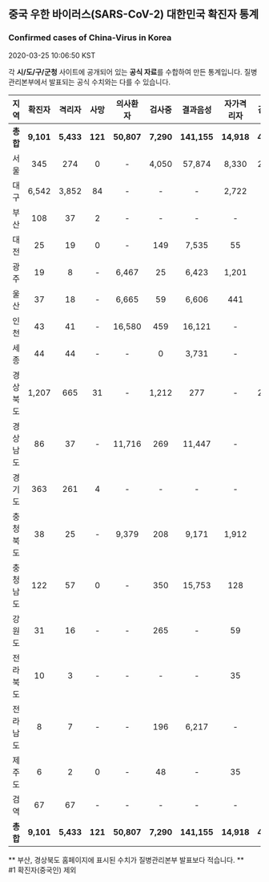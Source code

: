 
## 중국 우한 바이러스(SARS-CoV-2) 대한민국 확진자 통계
### Confirmed cases of China-Virus in Korea
2020-03-25 10:06:50 KST

각 **시/도/구/군청** 사이트에 공개되어 있는 **공식 자료**를 수합하여 만든 통계입니다.
질병관리본부에서 발표되는 공식 수치와는 다를 수 있습니다.


|  지역  | 확진자 |  격리자  |  사망  |  의사환자  |  검사중  |  결과음성  |  자가격리자  |  감시중  |  감시해제  |  퇴원  |
|:------:|:------:|:--------:|:--------:|:----------:|:--------:|:----------------:|:------------:|:--------:|:----------:|:--:|
|**총합**|**9,101**|**5,433**|**121**|**50,807**|**7,290**|**141,155**|**14,918**|**4,918**|**18,800**|**3,547**|**61,924**|
|서울|345|274|0|-|4,050|57,874|8,330|2,333|5,997|71|61,924|
|대구|6,542|3,852|84|-|-|-|2,722|-|-|2,606|-|
|부산|108|37|2|-|-|-|-|-|-|69|-|
|대전|25|19|0|-|149|7,535|55|55|469|6|-|
|광주|19|8|-|6,467|25|6,423|1,201|92|1,109|11|-|
|울산|37|18|-|6,665|59|6,606|441|49|392|19|-|
|인천|43|41|-|16,580|459|16,121|-|-|-|2|-|
|세종|44|44|-|-|0|3,731|-|-|-|-|-|
|경상북도|1,207|665|31|-|1,212|277|-|2,100|8,958|511|-|
|경상남도|86|37|-|11,716|269|11,447|-|-|-|49|-|
|경기도|363|261|4|-|-|-|-|-|-|98|-|
|충청북도|38|25|-|9,379|208|9,171|1,912|249|1,663|13|-|
|충청남도|122|57|0|-|350|15,753|128|-|-|65|-|
|강원도|31|16|-|-|265|-|59|-|-|15|-|
|전라북도|10|3|-|-|-|-|35|-|-|7|-|
|전라남도|8|7|-|-|196|6,217|-|40|212|1|-|
|제주도|6|2|0|-|48|-|35|-|-|4|-|
|검역|67|67|-|-|-|-|-|-|-|-|-|
|**총합**|**9,101**|**5,433**|**121**|**50,807**|**7,290**|**141,155**|**14,918**|**4,918**|**18,800**|**3,547**|**61,924**|


** 부산, 경상북도 홈페이지에 표시된 수치가 질병관리본부 발표보다 적습니다. **<br>
#1 확진자(중국인) 제외
    